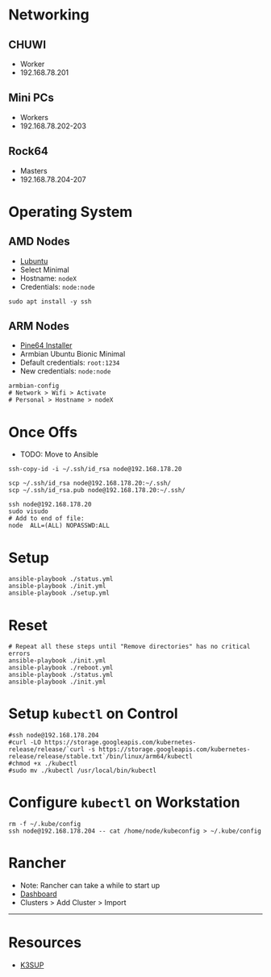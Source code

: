 # Networking

## CHUWI
- Worker
- 192.168.78.201

## Mini PCs
- Workers
- 192.168.78.202-203

## Rock64
- Masters
- 192.168.78.204-207

# Operating System

## AMD Nodes
- [Lubuntu](http://cdimage.ubuntu.com/lubuntu/releases/18.04/release/lubuntu-18.04.3-desktop-amd64.iso)
- Select Minimal
- Hostname: `nodeX`
- Credentials: `node:node`

```shell script
sudo apt install -y ssh
```

## ARM Nodes
- [Pine64 Installer](https://github.com/pine64dev/PINE64-Installer)
- Armbian Ubuntu Bionic Minimal
- Default credentials: `root:1234`
- New credentials: `node:node`
```shell script
armbian-config
# Network > Wifi > Activate
# Personal > Hostname > nodeX
```

# Once Offs
- TODO: Move to Ansible
```shell script
ssh-copy-id -i ~/.ssh/id_rsa node@192.168.178.20

scp ~/.ssh/id_rsa node@192.168.178.20:~/.ssh/
scp ~/.ssh/id_rsa.pub node@192.168.178.20:~/.ssh/

ssh node@192.168.178.20
sudo visudo
# Add to end of file:
node  ALL=(ALL) NOPASSWD:ALL
```

# Setup
```shell script
ansible-playbook ./status.yml
ansible-playbook ./init.yml
ansible-playbook ./setup.yml
```

# Reset
```shell script
# Repeat all these steps until "Remove directories" has no critical errors
ansible-playbook ./init.yml
ansible-playbook ./reboot.yml
ansible-playbook ./status.yml
ansible-playbook ./init.yml
```

# Setup `kubectl` on Control
```shell script
#ssh node@192.168.178.204
#curl -LO https://storage.googleapis.com/kubernetes-release/release/`curl -s https://storage.googleapis.com/kubernetes-release/release/stable.txt`/bin/linux/arm64/kubectl
#chmod +x ./kubectl
#sudo mv ./kubectl /usr/local/bin/kubectl
```

# Configure `kubectl` on Workstation
```shell script
rm -f ~/.kube/config
ssh node@192.168.178.204 -- cat /home/node/kubeconfig > ~/.kube/config
```

# Rancher
- Note: Rancher can take a while to start up
- [Dashboard](https://192.168.178.204)
- Clusters > Add Cluster > Import

--- 

# Resources
- [K3SUP](https://github.com/alexellis/k3sup)
